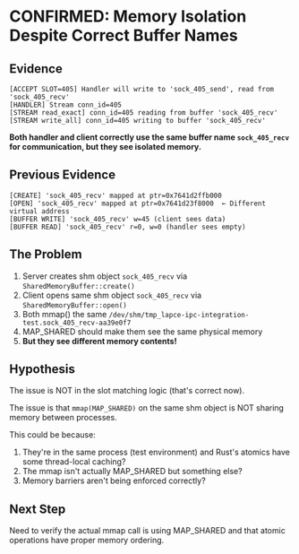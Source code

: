 # CONFIRMED: Memory Isolation Despite Correct Buffer Names

## Evidence

```
[ACCEPT SLOT=405] Handler will write to 'sock_405_send', read from 'sock_405_recv'
[HANDLER] Stream conn_id=405
[STREAM read_exact] conn_id=405 reading from buffer 'sock_405_recv'
[STREAM write_all] conn_id=405 writing to buffer 'sock_405_recv'
```

**Both handler and client correctly use the same buffer name `sock_405_recv` for communication, but they see isolated memory.**

## Previous Evidence

```
[CREATE] 'sock_405_recv' mapped at ptr=0x7641d2ffb000
[OPEN] 'sock_405_recv' mapped at ptr=0x7641d23f8000  ← Different virtual address
[BUFFER WRITE] 'sock_405_recv' w=45 (client sees data)
[BUFFER READ] 'sock_405_recv' r=0, w=0 (handler sees empty)
```

## The Problem

1. Server creates shm object `sock_405_recv` via `SharedMemoryBuffer::create()`
2. Client opens same shm object `sock_405_recv` via `SharedMemoryBuffer::open()`
3. Both mmap() the same `/dev/shm/tmp_lapce-ipc-integration-test.sock_405_recv-aa39e0f7`
4. MAP_SHARED should make them see the same physical memory
5. **But they see different memory contents!**

## Hypothesis

The issue is NOT in the slot matching logic (that's correct now).

The issue is that `mmap(MAP_SHARED)` on the same shm object is NOT sharing memory between processes.

This could be because:
1. They're in the same process (test environment) and Rust's atomics have some thread-local caching?
2. The mmap isn't actually MAP_SHARED but something else?
3. Memory barriers aren't being enforced correctly?

## Next Step

Need to verify the actual mmap call is using MAP_SHARED and that atomic operations have proper memory ordering.
